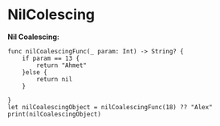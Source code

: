 # NilColescing




**Nil Coalescing:**
```
func nilCoalescingFunc(_ param: Int) -> String? {
    if param == 13 {
        return "Ahmet"
    }else {
        return nil
    }
    
}
let nilCoalescingObject = nilCoalescingFunc(18) ?? "Alex"
print(nilCoalescingObject)
```
